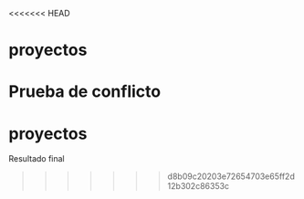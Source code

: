 <<<<<<< HEAD
# proyectos
Prueba de conflicto
=======
# proyectos
Resultado final
>>>>>>> d8b09c20203e72654703e65ff2d12b302c86353c
